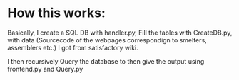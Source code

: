 # How this works:

Basically, I create a SQL DB with handler.py, Fill the tables with CreateDB.py, with data (Sourcecode of the webpages correspondign to smelters, assemblers etc.) I got from satisfactory wiki.

I then recursively Query the database to then give the output using frontend.py and Query.py